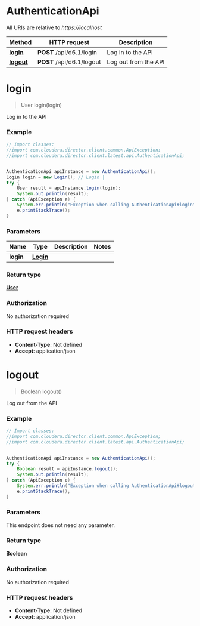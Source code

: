 # AuthenticationApi

All URIs are relative to *https://localhost*

Method | HTTP request | Description
------------- | ------------- | -------------
[**login**](AuthenticationApi.md#login) | **POST** /api/d6.1/login | Log in to the API
[**logout**](AuthenticationApi.md#logout) | **POST** /api/d6.1/logout | Log out from the API


<a name="login"></a>
# **login**
> User login(login)

Log in to the API



### Example
```java
// Import classes:
//import com.cloudera.director.client.common.ApiException;
//import com.cloudera.director.client.latest.api.AuthenticationApi;


AuthenticationApi apiInstance = new AuthenticationApi();
Login login = new Login(); // Login | 
try {
    User result = apiInstance.login(login);
    System.out.println(result);
} catch (ApiException e) {
    System.err.println("Exception when calling AuthenticationApi#login");
    e.printStackTrace();
}
```

### Parameters

Name | Type | Description  | Notes
------------- | ------------- | ------------- | -------------
 **login** | [**Login**](Login.md)|  |

### Return type

[**User**](User.md)

### Authorization

No authorization required

### HTTP request headers

 - **Content-Type**: Not defined
 - **Accept**: application/json

<a name="logout"></a>
# **logout**
> Boolean logout()

Log out from the API



### Example
```java
// Import classes:
//import com.cloudera.director.client.common.ApiException;
//import com.cloudera.director.client.latest.api.AuthenticationApi;


AuthenticationApi apiInstance = new AuthenticationApi();
try {
    Boolean result = apiInstance.logout();
    System.out.println(result);
} catch (ApiException e) {
    System.err.println("Exception when calling AuthenticationApi#logout");
    e.printStackTrace();
}
```

### Parameters
This endpoint does not need any parameter.

### Return type

**Boolean**

### Authorization

No authorization required

### HTTP request headers

 - **Content-Type**: Not defined
 - **Accept**: application/json

